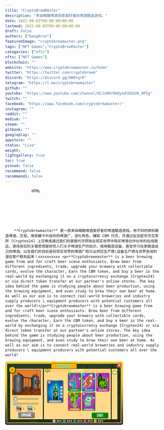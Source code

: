 ```yaml
---
title: "CryptoBrewMaster"
description: "来自精酿啤酒场景爱好者的啤酒酿造游戏。"
date: 2022-08-03T00:00:00+08:00
lastmod: 2022-08-03T00:00:00+08:00
draft: false
authors: ["boogArno"]
featuredImage: "cryptobrewmaster.png"
tags: ["NFT Games","CryptoBrewMaster"]
categories: ["nfts"]
nfts: ["NFT Games"]
blockchain: ""
website: "https://www.cryptobrewmaster.io/home"
twitter: "https://twitter.com/cryptobrewm"
discord: "https://discord.gg/UW8tqrR"
telegram: "https://t.me/cryptobrewmaster"
github: ""
youtube: "https://www.youtube.com/channel/UC2xH0rRHdyodtEbUZ6_0PIg"
twitch: ""
facebook: "https://www.facebook.com/cryptobrewmaster/"
instagram: ""
reddit: ""
medium: ""
steam: ""
gitbook: ""
googleplay: ""
appstore: ""
status: "Live"
weight: 
lightgallery: true
toc: true
pinned: false
recommend: false
recommend1: false
---
```


			
				HTML
				
					
				
				
						
				
			
		**Cryptobrewmaster** 是一款来自精酿啤酒爱好者的啤酒酿造游戏。用不同的原料酿造啤酒，交易，用收藏卡升级你的啤酒厂，进化角色，赚取 CBM 代币，并通过在加密货币交易所 [Cryptex24] 上交换或通过我们的直接代币转账在现实世界中购买啤酒合作伙伴的在线商店。游戏背后的关键思想是研究人们关于啤酒生产的知识，使用酿造设备，甚至学习在家酿造自己的啤酒。以及我们的目标是将现实世界的啤酒厂和行业供应生产商\设备生产商与世界各地的潜在客户联系起来！xxxxxxxxxx <p>**Cryptobrewmaster** is a beer brewing game from and for craft beer scene enthusiasts. Brew beer from different ingredients, trade, upgrade your brewery with collectible cards, evolve the character, Earn the CBM token, and buy a beer in the real-world by exchanging it on a cryptocurrency exchange [Cryptex24] or via direct token transfer at our partner's online stores. The key idea behind the game is studying people about beer production, using the brewing equipment, and even study to brew their own beer at home. As well as our aim is to connect real-world breweries and industry supply producers \ equipment producers with potential customers all over the world!</p>**Cryptobrewmaster** is a beer brewing game from and for craft beer scene enthusiasts. Brew beer from different ingredients, trade, upgrade your brewery with collectible cards, evolve the character, Earn the CBM token, and buy a beer in the real-world by exchanging it on a cryptocurrency exchange [Cryptex24] or via direct token transfer at our partner's online stores. The key idea behind the game is studying people about beer production, using the brewing equipment, and even study to brew their own beer at home. As well as our aim is to connect real-world breweries and industry supply producers \ equipment producers with potential customers all over the world!

![brew_1](brew_1.png)
